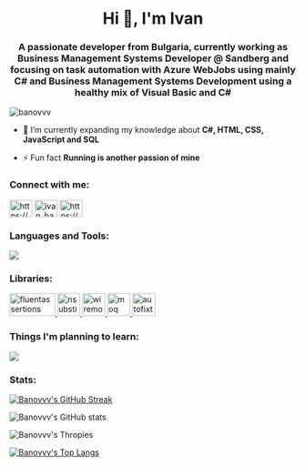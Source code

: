 <h1 align="center">Hi 👋, I'm Ivan</h1>

<h3 align="center">A passionate developer from Bulgaria, currently working as Business Management Systems Developer @ Sandberg and focusing on task automation with Azure WebJobs using mainly C# and Business Management Systems Development using a healthy mix of Visual Basic and C#</h3>

<p align="left"> <img src="https://komarev.com/ghpvc/?username=banovvv&label=Profile%20views&color=0e75b6&style=flat" alt="banovvv" /> </p>

- 🌱 I’m currently expanding my knowledge about **C#, HTML, CSS, JavaScript and SQL**

- ⚡ Fun fact **Running is another passion of mine**

<h3 align="left">Connect with me:</h3>
<p align="left">
<a href="https://www.linkedin.com/in/ivan-gechev-989753171/" target="blank"><img align="center" src="https://raw.githubusercontent.com/rahuldkjain/github-profile-readme-generator/master/src/images/icons/Social/linked-in-alt.svg" alt="https://www.linkedin.com/in/ivan-gechev-989753171/" height="30" width="40" /></a>
<a href="https://www.hackerrank.com/ivan_banov" target="blank"><img align="center" src="https://raw.githubusercontent.com/rahuldkjain/github-profile-readme-generator/master/src/images/icons/Social/hackerrank.svg" alt="ivan_banov" height="30" width="40" /></a>
<a href="https://stackoverflow.com/users/18101820/ivan-gechev" target="blank"><img align="center" src="https://raw.githubusercontent.com/rahuldkjain/github-profile-readme-generator/master/src/images/icons/Social/stack-overflow.svg" alt="https://stackoverflow.com/users/18101820/ivan-gechev" height="30" width="40" /></a>
</p>

<h3 align="left">Languages and Tools:</h3>
<p align="left">
  <a href="https://skillicons.dev">
    <img src="https://skillicons.dev/icons?i=cs,dotnet,js,html,css,postgres,redis,mongodb,azure,visualstudio,vscode,docker,postman,git,github,githubactions&perline=8" />
  </a>
</p>

<h3 align="left">Libraries:</h3>
<a href="https://fluentassertions.com/" target="_blank" rel="noreferrer"> <img src="https://fluentassertions.com/assets/images/fluent_assertions_large_horizontal.svg" alt="fluentassertions" width="80" height="40"/> </a>
<a href="https://nsubstitute.github.io/" target="_blank" rel="noreferrer"> <img src="https://nsubstitute.github.io/images/nsubstitute-100x100.png" alt="nsubstitute" width="40" height="40"/> </a>
<a href="https://github.com/WireMock-Net/WireMock.Net" target="_blank" rel="noreferrer"> <img src="https://avatars.githubusercontent.com/u/29479316?s=48&v=4" alt="wiremocknet" width="40" height="40"/> </a>
<a href="https://github.com/moq" target="_blank" rel="noreferrer"> <img src="https://avatars.githubusercontent.com/u/1434934?s=200&v=4" alt="moq" width="40" height="40"/> </a>
<a href="https://autofixture.github.io/" target="_blank" rel="noreferrer"> <img src="https://www.nuget.org/profiles/AutoFixture/avatar?imageSize=512" alt="autofixture" width="40" height="40"/> </a>

<h3 align="left">Things I'm planning to learn:</h3>
<p align="left">
  <a href="https://skillicons.dev">
    <img src="https://skillicons.dev/icons?i=react,ts&perline=8" />
  </a>
</p>

<h3 align="left">Stats:</h3>

[![Banovvv's GitHub Streak](http://github-readme-streak-stats.herokuapp.com?user=Banovvv&theme=tokyonight&hide_border=true&date_format=j%20M%5B%20Y%5D)](https://git.io/streak-stats)

![Banovvv's GitHub stats](https://github-readme-stats.vercel.app/api?username=Banovvv&show_icons=true&theme=tokyonight&hide_border=true)

![Banovvv's Thropies](https://github-profile-trophy.vercel.app/?username=banovvv&theme=tokyonight&no-frame=true&column=3&margin-w=25&margin-h=15")

[![Banovvv's Top Langs](https://github-readme-stats.vercel.app/api/top-langs/?username=Banovvv&layout=compact&theme=tokyonight&hide_border=true)](https://github.com/anuraghazra/github-readme-stats)
